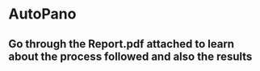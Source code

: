 # AutoPano

## Go through the Report.pdf attached to learn about the process followed and also the results
